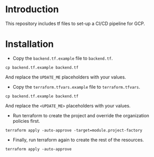 # Introduction

This repository includes tf files to set-up a CI/CD pipeline for GCP.

# Installation

* Copy the `backend.tf.example` file to `backend.tf`.

```
cp backend.tf.example backend.tf
```

And replace the `UPDATE_ME` placeholders with your values.


* Copy the `terraform.tfvars.example` file to `terraform.tfvars`.

```
cp backend.tf.example backend.tf
```

And replace the `<UPDATE_ME>` placeholders with your values.

* Run terraform to create the project and override the organization policies first.

```
terraform apply -auto-approve -target=module.project-factory
```

* Finally, run terraform again to create the rest of the resources.

```
terraform apply -auto-approve
```
